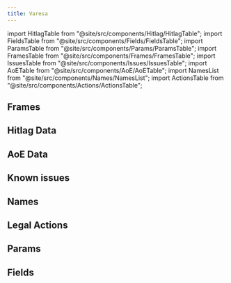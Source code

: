 ```yaml
---
title: Varesa
---
```


import HitlagTable from "@site/src/components/Hitlag/HitlagTable";
import FieldsTable from "@site/src/components/Fields/FieldsTable";
import ParamsTable from "@site/src/components/Params/ParamsTable";
import FramesTable from "@site/src/components/Frames/FramesTable";
import IssuesTable from "@site/src/components/Issues/IssuesTable";
import AoETable from "@site/src/components/AoE/AoETable";
import NamesList from "@site/src/components/Names/NamesList";
import ActionsTable from "@site/src/components/Actions/ActionsTable";

## Frames

<FramesTable item_key="varesa" />

## Hitlag Data

<HitlagTable item_key="varesa" />

## AoE Data

<AoETable item_key="varesa" />

## Known issues

<IssuesTable item_key="varesa" />

## Names

<NamesList item_key="varesa" />

## Legal Actions

<ActionsTable item_key="varesa" />

## Params

<ParamsTable item_key="varesa" />

## Fields

<FieldsTable item_key="varesa" />
